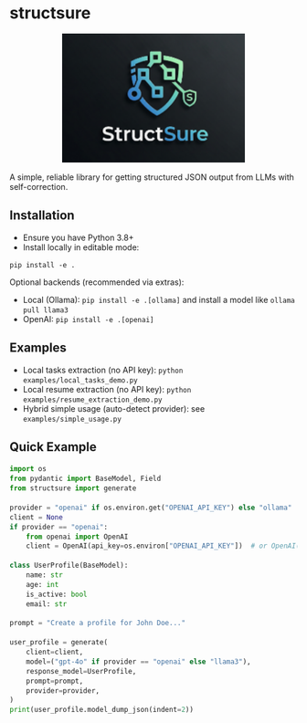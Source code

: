 # structsure

<p align="center">
  <img src="assets/structsure_logo.png" alt="structsure logo" width="320" />
</p>

A simple, reliable library for getting structured JSON output from LLMs with self-correction.

## Installation

- Ensure you have Python 3.8+
- Install locally in editable mode:

```
pip install -e .
```

Optional backends (recommended via extras):
- Local (Ollama): `pip install -e .[ollama]` and install a model like `ollama pull llama3`
- OpenAI: `pip install -e .[openai]`

## Examples

- Local tasks extraction (no API key): `python examples/local_tasks_demo.py`
- Local resume extraction (no API key): `python examples/resume_extraction_demo.py`
- Hybrid simple usage (auto-detect provider): see `examples/simple_usage.py`

## Quick Example

```python
import os
from pydantic import BaseModel, Field
from structsure import generate

provider = "openai" if os.environ.get("OPENAI_API_KEY") else "ollama"
client = None
if provider == "openai":
    from openai import OpenAI
    client = OpenAI(api_key=os.environ["OPENAI_API_KEY"])  # or OpenAI()

class UserProfile(BaseModel):
    name: str
    age: int
    is_active: bool
    email: str

prompt = "Create a profile for John Doe..."

user_profile = generate(
    client=client,
    model=("gpt-4o" if provider == "openai" else "llama3"),
    response_model=UserProfile,
    prompt=prompt,
    provider=provider,
)
print(user_profile.model_dump_json(indent=2))
```
